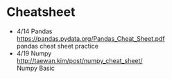 # Cheatsheet
* 4/14 Pandas  
  https://pandas.pydata.org/Pandas_Cheat_Sheet.pdf  
  pandas cheat sheet practice
* 4/19 Numpy  
http://taewan.kim/post/numpy_cheat_sheet/   
Numpy Basic  
